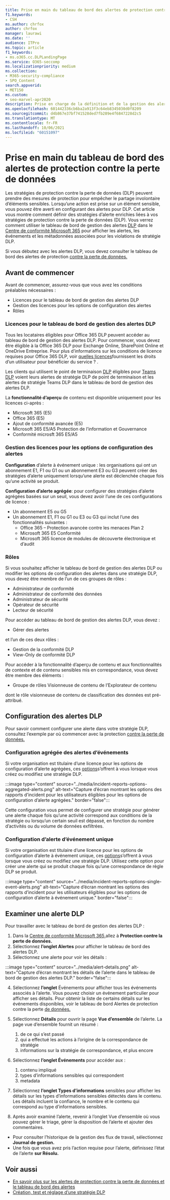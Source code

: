 ```yaml
---
title: Prise en main du tableau de bord des alertes de protection contre la perte de données
f1.keywords:
- CSH
ms.author: chrfox
author: chrfox
manager: laurawi
ms.date: ''
audience: ITPro
ms.topic: article
f1_keywords:
- ms.o365.cc.DLPLandingPage
ms.service: O365-seccomp
ms.localizationpriority: medium
ms.collection:
- M365-security-compliance
- SPO_Content
search.appverid:
- MET150
ms.custom:
- seo-marvel-apr2020
description: Prise en charge de la définition et de la gestion des alertes pour les stratégies de protection contre la perte de données.
ms.openlocfilehash: 601442336cb6ba2a913f3c64eb8345030d0f8209
ms.sourcegitcommit: d4b867e37bf741528ded7fb289e4f6847228d2c5
ms.translationtype: MT
ms.contentlocale: fr-FR
ms.lasthandoff: 10/06/2021
ms.locfileid: "60151097"
---
```

# <a name="get-started-with-the-data-loss-prevention-alert-dashboard"></a>Prise en main du tableau de bord des alertes de protection contre la perte de données

Les stratégies de protection contre la perte de données (DLP) peuvent prendre des mesures de protection pour empêcher le partage involontaire d’éléments sensibles. Lorsqu’une action est prise sur un élément sensible, vous pouvez être averti en configurant des alertes pour DLP. Cet article vous montre comment définir des stratégies d’alerte enrichies liées à vos stratégies de protection contre la perte de données (DLP). Vous verrez comment utiliser le tableau de bord de gestion des alertes [DLP](https://compliance.microsoft.com/datalossprevention?viewid=dlpalerts) dans le [Centre de conformité Microsoft 365](https://compliance.microsoft.com/) pour afficher les alertes, les événements et les métadonnées associées pour les violations de stratégie DLP.

Si vous débutez avec les alertes DLP, vous devez consulter le tableau de bord des alertes de protection [contre la perte de données.](dlp-alerts-dashboard-learn.md)

## <a name="before-you-begin"></a>Avant de commencer

Avant de commencer, assurez-vous que vous avez les conditions préalables nécessaires :

-   Licences pour le tableau de bord de gestion des alertes DLP
-   Gestion des licences pour les options de configuration des alertes
-   Rôles

### <a name="licensing-for-the-dlp-alert-management-dashboard"></a>Licences pour le tableau de bord de gestion des alertes DLP

Tous les locataires éligibles pour Office 365 DLP peuvent accéder au tableau de bord de gestion des alertes DLP. Pour commencer, vous devez être éligible à la Office 365 DLP pour Exchange Online, SharePoint Online et OneDrive Entreprise. Pour plus d’informations sur les conditions de licence requises pour Office 365 DLP, voir [quelles licences](/office365/servicedescriptions/microsoft-365-service-descriptions/microsoft-365-tenantlevel-services-licensing-guidance/microsoft-365-security-compliance-licensing-guidance#which-licenses-provide-the-rights-for-a-user-to-benefit-from-the-service-16)fournissent les droits d’un utilisateur pour bénéficier du service ? .

Les clients qui utilisent le point de terminaison [DLP](endpoint-dlp-learn-about.md) éligibles pour [Teams DLP](dlp-microsoft-teams.md) voient leurs alertes de stratégie DLP de point de terminaison et les alertes de stratégie Teams DLP dans le tableau de bord de gestion des alertes DLP.

La **fonctionnalité d’aperçu** de contenu est disponible uniquement pour les licences ci-après :

- Microsoft 365 (E5)
- Office 365 (E5)
- Ajout de conformité avancée (E5)
- Microsoft 365 E5/A5 Protection de l’information et Gouvernance
- Conformité microsft 365 E5/A5

### <a name="licensing-for-alert-configuration-options"></a>Gestion des licences pour les options de configuration des alertes

**Configuration** d’alerte à événement unique : les organisations qui ont un abonnement E1, F1 ou G1 ou un abonnement E3 ou G3 peuvent créer des stratégies d’alerte uniquement lorsqu’une alerte est déclenchée chaque fois qu’une activité se produit.

**Configuration d’alerte agrégée**: pour configurer des stratégies d’alerte agrégées basées sur un seuil, vous devez avoir l’une de ces configurations de licence :

- Un abonnement E5 ou G5
- Un abonnement E1, F1 ou G1 ou E3 ou G3 qui inclut l’une des fonctionnalités suivantes :
    - Office 365 – Protection avancée contre les menaces Plan 2
    - Microsoft 365 E5 Conformité
    - Microsoft 365 licence de modules de découverte électronique et d’audit

### <a name="roles"></a>Rôles


Si vous souhaitez afficher le tableau de bord de gestion des alertes DLP ou modifier les options de configuration des alertes dans une stratégie DLP, vous devez être membre de l’un de ces groupes de rôles :

- Administrateur de conformité
- Administrateur de conformité des données
- Administrateur de sécurité
- Opérateur de sécurité
- Lecteur de sécurité

Pour accéder au tableau de bord de gestion des alertes DLP, vous devez :

- Gérer des alertes

et l’un de ces deux rôles :

- Gestion de la conformité DLP
- View-Only de conformité DLP

Pour accéder à la fonctionnalité d’aperçu de contenu et aux fonctionnalités de contexte et de contenu sensibles mis en correspondance, vous devez être membre des éléments :

- Groupe de rôles Visionneuse de contenu de l’Explorateur de contenu

dont le rôle visionneuse de contenu de classification des données est pré-attribué.

## <a name="dlp-alert-configuration"></a>Configuration des alertes DLP

Pour savoir comment configurer une alerte dans votre stratégie DLP, consultez l’exemple par où commencer avec la protection [contre la perte de données.](create-test-tune-dlp-policy.md#where-to-start-with-data-loss-prevention)

### <a name="aggregate-event-alert-configuration"></a>Configuration agrégée des alertes d’événements

Si votre organisation est titulaire d’une licence pour les options de configuration d’alerte agrégées, ces [options](#licensing-for-alert-configuration-options)s’offrent à vous lorsque vous créez ou modifiez une stratégie DLP.

:::image type="content" source="../media/incident-reports-options-aggregated-alerts.png" alt-text="Capture d’écran montrant les options des rapports d’incident pour les utilisateurs éligibles pour les options de configuration d’alerte agrégées." border="false":::

Cette configuration vous permet de configurer une stratégie pour générer une alerte chaque fois qu’une activité correspond aux conditions de la stratégie ou lorsqu’un certain seuil est dépassé, en fonction du nombre d’activités ou du volume de données exfiltrées.

### <a name="single-event-alert-configuration"></a>Configuration d’alerte d’événement unique

Si votre organisation est titulaire d’une licence pour les options de configuration d’alerte à événement unique, ces [options](#licensing-for-alert-configuration-options)s’offrent à vous lorsque vous créez ou modifiez une stratégie DLP. Utilisez cette option pour créer une alerte qui se produit chaque fois qu’une correspondance de règle DLP se produit.

:::image type="content" source="../media/incident-reports-options-single-event-alerts.png" alt-text="Capture d’écran montrant les options des rapports d’incident pour les utilisateurs éligibles pour les options de configuration d’alerte à événement unique." border="false":::

## <a name="investigate-a-dlp-alert"></a>Examiner une alerte DLP

Pour travailler avec le tableau de bord de gestion des alertes DLP :

1. Dans la [Centre de conformité Microsoft 365,](https://www.compliance.microsoft.com)allez à **Protection contre la perte de données.**
2. Sélectionnez **l’onglet Alertes** pour afficher le tableau de bord des alertes DLP.
3. Sélectionnez une alerte pour voir les détails :

:::image type="content" source="../media/alert-details.png" alt-text="Capture d’écran montrant les détails de l’alerte dans le tableau de bord de gestion des alertes DLP." border="false":::

4. Sélectionnez **l’onglet** Événements pour afficher tous les événements associés à l’alerte. Vous pouvez choisir un événement particulier pour afficher ses détails. Pour obtenir la liste de certains détails sur les événements disponibles, voir le tableau de bord Alertes de protection contre la perte [de données.](dlp-alerts-dashboard-learn.md)
5. Sélectionnez **Détails** pour ouvrir la page **Vue d’ensemble** de l’alerte. La page vue d’ensemble fournit un résumé :
    1. de ce qui s’est passé
    1. qui a effectué les actions à l’origine de la correspondance de stratégie
    1. informations sur la stratégie de correspondance, et plus encore 

6. Sélectionnez **l’onglet Événements** pour accéder aux :
    1. contenu impliqué
    1. types d’informations sensibles qui correspondent
    1. metadata

7. Sélectionnez **l’onglet Types d’informations** sensibles pour afficher les détails sur les types d’informations sensibles détectés dans le contenu. Les détails incluent la confiance, le nombre et le contenu qui correspond au type d’informations sensibles.

8. Après avoir examiné l’alerte, revenir à l’onglet Vue d’ensemble où vous pouvez gérer le triage, gérer la disposition de l’alerte et ajouter des commentaires. 

- Pour consulter l’historique de la gestion des flux de travail, sélectionnez **Journal de gestion.**
- Une fois que vous avez pris l’action requise pour l’alerte, définissez l’état de l’alerte **sur Résolu.**

## <a name="see-also"></a>Voir aussi

- [En savoir plus sur les alertes de protection contre la perte de données et le tableau de bord des alertes](dlp-alerts-dashboard-learn.md)
- [Création, test et réglage d’une stratégie DLP](create-test-tune-dlp-policy.md)